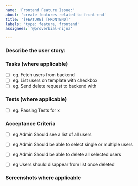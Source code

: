 ```yaml
---
name: 'Frontend Feature Issue:'
about: 'create features related to front-end'
title: '[FEATURE] [FRONTEND]'
labels: 'type: feature, frontend'
assignees: '@proverbial-nijna'

---
```


### Describe the user story:
<!-- eg Admin should be able to delete single or multiple users.  -->

### Tasks (where applicable)
<!-- Please describe front-end tasks needed to accomplisd this-->
- [ ]  eg. Fetch users from backend
- [ ]  eg. List users on template with checkbox
- [ ]  eg. Send delete request to backend with 

### Tests (where applicable)
<!-- Please describe tests-->
- [ ]  eg. Passing Tests for x


### Acceptance Criteria
<!-- Detailed checlist of acceptance criteria  -->
- [ ] eg Admin Should see a list of all users
- [ ] eg Admin Should be able to select single or multiple users
- [ ] eg Admin Should be able to delete all selected users
- [ ] eg Users should disappear from list once deleted




### Screenshots where applicable